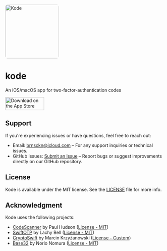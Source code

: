 <a href="https://apps.apple.com/us/app/kode/id6504694366?itscg=30200&itsct=apps_box_artwork&mttnsubad=6504694366" style="width: 170px; height: 170px; border-radius: 6px; overflow: hidden; display: inline-block; vertical-align: middle;">
  <img src="https://is1-ssl.mzstatic.com/image/thumb/Purple211/v4/73/24/51/732451cc-54bc-058d-37f2-aa6df92d6454/AppIcon-0-0-1x_U007emarketing-0-11-0-85-220.png/540x540bb.jpg" alt="Kode" style="width: 170px; height: 170px; border-radius: 6px; overflow: hidden; display: inline-block; vertical-align: middle;" />
</a>

# kode 
An iOS/macOS app for two-factor-authentication codes

<a href="https://apps.apple.com/us/app/kode/id6504694366?itscg=30200&itsct=apps_box_badge&mttnsubad=6504694366" style="display: inline-block;">
<img src="https://toolbox.marketingtools.apple.com/api/v2/badges/download-on-the-app-store/white/en-us?releaseDate=1728432000" alt="Download on the App Store" style="width: 123px; height: 41px; vertical-align: middle; object-fit: contain;" />
</a>

## Support
If you're experiencing issues or have questions, feel free to reach out:
- Email: [brnsckn@icloud.com](mailto:brnsckn+kode@icloud.com) – For any support inquiries or technical issues.
- GitHub Issues: [Submit an Issue](https://github.com/boranseckin/kode/issues/new/choose) – Report bugs or suggest improvements directly on our GitHub repository.

## License
Kode is available under the MIT license. See the [LICENSE](LICENSE) file for more info.

## Acknowledgment
Kode uses the following projects:
* [CodeScanner](https://github.com/twostraws/CodeScanner) by Paul Hudson ([License - MIT](https://github.com/twostraws/CodeScanner/blob/main/LICENSE))
* [SwiftOTP](https://github.com/lachlanbell/SwiftOTP) by Lachy Bell ([License - MIT](https://github.com/lachlanbell/SwiftOTP/blob/master/LICENSE))
* [CryptoSwift](https://github.com/krzyzanowskim/CryptoSwift) by Marcin Krzyżanowski ([License - Custom](https://github.com/krzyzanowskim/CryptoSwift/blob/main/LICENSE))
* [Base32](https://github.com/norio-nomura/Base32) by Norio Nomura ([License - MIT](https://github.com/norio-nomura/Base32/blob/master/LICENSE))
